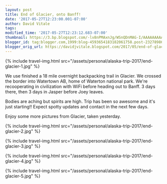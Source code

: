 ```yaml
---
layout: post
title: End of Glacier, onto Banff!
date: '2017-05-27T12:23:00.001-07:00'
author: David Vitale
tags: 
modified_time: '2017-05-27T12:23:12.683-07:00'
thumbnail: https://3.bp.blogspot.com/-lv8nPMAxnJg/WSnQDnMAG-I/AAAAAAAAAq4/1d5yv_BqISMhom7f1r7JJkZnolxJXf4RgCLcB/s72-c/IMG_4409_800x533.JPG
blogger_id: tag:blogger.com,1999:blog-4593654183182061758.post-2327898605135631955
blogger_orig_url: https://davidjvitale.blogspot.com/2017/05/end-of-glacier-onto-banff.html
---
```


{% include travel-img.html src="/assets/personal/alaska-trip-2017/end-glacier-1.jpg" %}

We use finished a 18 mile overnight backpacking trail in Glacier. We crossed the border into Watertown AB, home of Waterton national park. We're recooperating in civilization with WiFi before heading out to Banff. 3 days there, then 3 days in Jasper before Joey leaves.

Bodies are aching but spirits are high. Trip has been so awesome and it's just starting!! Expect spotty updates and contact in the next few days.

Enjoy some more pictures from Glacier, taken yesterday. 

{% include travel-img.html src="/assets/personal/alaska-trip-2017/end-glacier-2.jpg" %}

{% include travel-img.html src="/assets/personal/alaska-trip-2017/end-glacier-3.jpg" %}

{% include travel-img.html src="/assets/personal/alaska-trip-2017/end-glacier-4.jpg" %}

{% include travel-img.html src="/assets/personal/alaska-trip-2017/end-glacier-5.jpg" %}


